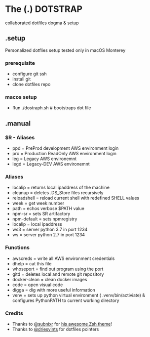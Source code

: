 # The (.) DOTSTRAP  
collaborated dotfiles dogma & setup

## .setup 
Personalized dotflies setup tested only in macOS Monterey

### prerequisite 

- configure git ssh 
- install git 
- clone dotfiles repo

### macos setup 

- Run ./dostraph.sh  # bootstraps dot file

## .manual

### $R - Aliases 

- ppd = PreProd development AWS environment login
- pro = Production ReadOnly AWS environment login
- leg = Legacy AWS environemnt
- legd = Legacy-DEV AWS environemnt

### Aliases 

- localip = returns local ipaddress of the machine
- cleanup = deletes .DS_Store files recursively
- reloadshell = reload current shell with redefined SHELL values
- week = get week number
- path = echos verbose $PATH value
- npm-sr = sets SR artifactory 
- npm-default = sets npmregistry 
- localip = local ipaddress
- ws3 = server python 3.7 in port 1234
- ws  = server python 2.7 in port 1234 

### Functions 

- awscreds = write all AWS environment credentials
- dhelp = cat this file
- whoseport = find out program using the port
- gitd = deletes local and remote git repository
- docker-clean = clean docker images
- code = open visual code
- digga = dig with more useful information
- venv  = sets up python virtual environment ( .venv/bin/activiate) & configures PythonPATH to current working directory

### Credits

- Thanks to [@subnixr](https://github.com/subnixr) for [his awesome Zsh theme](https://github.com/subnixr/minimal)!
- Thanks to [@driesvints](https://github.com/driesvints) for dotfiles pointers
